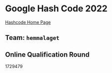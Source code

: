 # Google Hash Code 2022

[Hashcode Home Page](https://codingcompetitions.withgoogle.com/hashcode/)

## Team: `hemmalaget`

## Online Qualification Round

1729479
